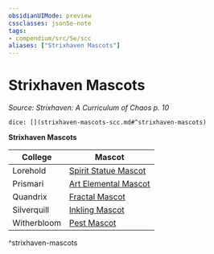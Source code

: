 ```yaml
---
obsidianUIMode: preview
cssclasses: json5e-note
tags:
- compendium/src/5e/scc
aliases: ["Strixhaven Mascots"]
---
```

# Strixhaven Mascots
*Source: Strixhaven: A Curriculum of Chaos p. 10* 

`dice: [](strixhaven-mascots-scc.md#^strixhaven-mascots)`

**Strixhaven Mascots**

| College | Mascot |
|---------|--------|
| Lorehold | [Spirit Statue Mascot](compendium/bestiary/construct/spirit-statue-mascot-scc.md) |
| Prismari | [Art Elemental Mascot](compendium/bestiary/elemental/art-elemental-mascot-scc.md) |
| Quandrix | [Fractal Mascot](compendium/bestiary/construct/fractal-mascot-scc.md) |
| Silverquill | [Inkling Mascot](compendium/bestiary/ooze/inkling-mascot-scc.md) |
| Witherbloom | [Pest Mascot](compendium/bestiary/monstrosity/pest-mascot-scc.md) |
^strixhaven-mascots